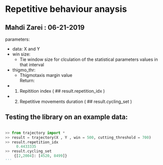

# Repetitive behaviour anaysis
## Mahdi Zarei : 06-21-2019


parameters:
* data: 
    X and Y
* win size:
    - Tie window size for clculation of the statistical parameters values in that interval
* thigmo_thr:
    - Thigmotaxis margin value        
Return:
* 1. Repitition index ( ## result.repetition_idx )
* 2. Repetitive movements duration ( ## result.cycling_set )


## Testing the library on an example data:

```python

>> from trajectory import *
>> result = trajectory(X , Y , win = 500, cutting_threshold = 700)
>> result.repetition_idx 
     0.4433335
>> result.cycling_set
    {[2,2004]: [4520, 8499]}
'''
